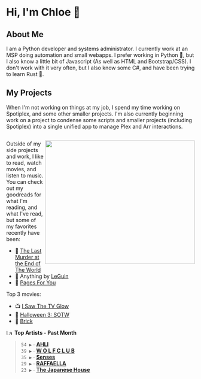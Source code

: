 # Hi, I'm Chloe 👋

## About Me

I am a Python developer and systems administrator. I currently work at an MSP doing automation and small webapps. I prefer working in Python 🐍, but I also know a little bit of Javascript (As well as HTML and Bootstrap/CSS). I don't work with it very often, but I also know some C#, and have been trying to learn Rust 🦀.

## My Projects

When I'm not working on things at my job, I spend my time working on Spotiplex, and some other smaller projects. I'm also currently beginning work on a project to condense some scripts and smaller projects (including Spotiplex) into a single unified app to manage Plex and Arr interactions.

##

<img align="right" width="400" height="330" src="https://spotify-recently-played-readme.vercel.app/api?user=1248359790">

Outside of my side projects and work, I like to read, watch movies, and listen to music. You can check out my goodreads for what I'm reading, and what I've read, but some of my favorites recently have been:

- 🔪 [The Last Murder at the End of The World](https://www.goodreads.com/book/show/136276877-the-last-murder-at-the-end-of-the-world)
- 🌌 Anything by [LeGuin](https://www.goodreads.com/author/show/874602.Ursula_K_Le_Guin)
- 📝 [Pages For You](https://www.goodreads.com/book/show/124854.Pages_for_You)

Top 3 movies:

- 📺 [I Saw The TV Glow](https://letterboxd.com/film/i-saw-the-tv-glow/)
- 🎃 [Halloween 3: SOTW](https://letterboxd.com/film/halloween-iii-season-of-the-witch/)
- 🧱 [Brick](https://letterboxd.com/film/brick/)

<!--START_LASTFM_ARTISTS:{"period": "1month", "rows": 5}-->
<a href="https://last.fm" target="_blank"><img src="https://user-images.githubusercontent.com/17434202/215290617-e793598d-d7c9-428f-9975-156db1ba89cc.svg" alt="Last.fm Logo" width="18" height="13"/></a> **Top Artists - Past Month**

> `54 ▶️` ∙ **[AHLI](https://www.last.fm/music/AHLI)**<br/>
> `39 ▶️` ∙ **[W O L F C L U B](https://www.last.fm/music/W+O+L+F+C+L+U+B)**<br/>
> `35 ▶️` ∙ **[Senses](https://www.last.fm/music/Senses)**<br/>
> `29 ▶️` ∙ **[RAFFAELLA](https://www.last.fm/music/RAFFAELLA)**<br/>
> `23 ▶️` ∙ **[The Japanese House](https://www.last.fm/music/The+Japanese+House)**<br/>
<!--END_LASTFM_ARTISTS-->

